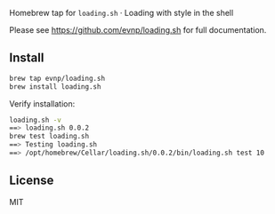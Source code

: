 Homebrew tap for `loading.sh` · Loading with style in the shell

Please see https://github.com/evnp/loading.sh for full documentation.

Install
-------
```sh
brew tap evnp/loading.sh
brew install loading.sh
```
Verify installation:
```sh
loading.sh -v
==> loading.sh 0.0.2
brew test loading.sh
==> Testing loading.sh
==> /opt/homebrew/Cellar/loading.sh/0.0.2/bin/loading.sh test 10
```

License
-------
MIT

